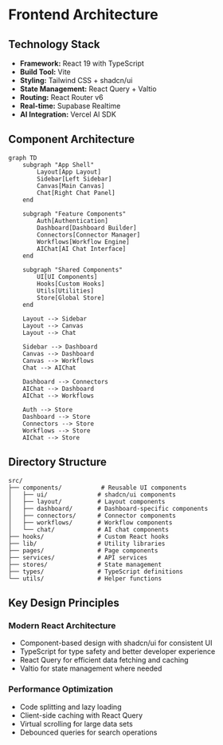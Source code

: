 # Frontend Architecture

## Technology Stack
- **Framework:** React 19 with TypeScript
- **Build Tool:** Vite
- **Styling:** Tailwind CSS + shadcn/ui
- **State Management:** React Query + Valtio
- **Routing:** React Router v6
- **Real-time:** Supabase Realtime
- **AI Integration:** Vercel AI SDK

## Component Architecture

```mermaid
graph TD
    subgraph "App Shell"
        Layout[App Layout]
        Sidebar[Left Sidebar]
        Canvas[Main Canvas]
        Chat[Right Chat Panel]
    end
    
    subgraph "Feature Components"
        Auth[Authentication]
        Dashboard[Dashboard Builder]
        Connectors[Connector Manager]
        Workflows[Workflow Engine]
        AIChat[AI Chat Interface]
    end
    
    subgraph "Shared Components"
        UI[UI Components]
        Hooks[Custom Hooks]
        Utils[Utilities]
        Store[Global Store]
    end
    
    Layout --> Sidebar
    Layout --> Canvas
    Layout --> Chat
    
    Sidebar --> Dashboard
    Canvas --> Dashboard
    Canvas --> Workflows
    Chat --> AIChat
    
    Dashboard --> Connectors
    AIChat --> Dashboard
    AIChat --> Workflows
    
    Auth --> Store
    Dashboard --> Store
    Connectors --> Store
    Workflows --> Store
    AIChat --> Store
```

## Directory Structure
```
src/
├── components/           # Reusable UI components
│   ├── ui/              # shadcn/ui components
│   ├── layout/          # Layout components
│   ├── dashboard/       # Dashboard-specific components
│   ├── connectors/      # Connector components
│   ├── workflows/       # Workflow components
│   └── chat/            # AI chat components
├── hooks/               # Custom React hooks
├── lib/                 # Utility libraries
├── pages/               # Page components
├── services/            # API services
├── stores/              # State management
├── types/               # TypeScript definitions
└── utils/               # Helper functions
```

## Key Design Principles
### Modern React Architecture
- Component-based design with shadcn/ui for consistent UI
- TypeScript for type safety and better developer experience
- React Query for efficient data fetching and caching
- Valtio for state management where needed

### Performance Optimization
- Code splitting and lazy loading
- Client-side caching with React Query
- Virtual scrolling for large data sets
- Debounced queries for search operations